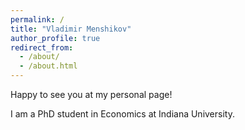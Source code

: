 ```yaml
---
permalink: /
title: "Vladimir Menshikov"
author_profile: true
redirect_from: 
  - /about/
  - /about.html
---
```


Happy to see you at my personal page!

I am a PhD student in Economics at Indiana University.
